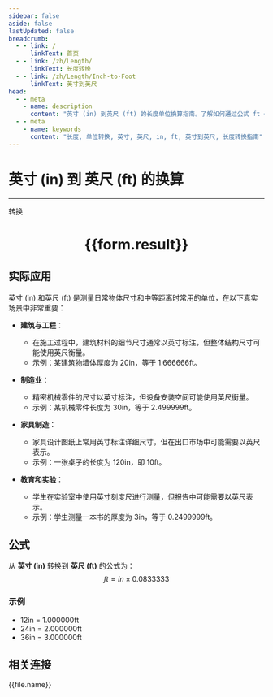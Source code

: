```yaml
---
sidebar: false
aside: false
lastUpdated: false
breadcrumb:
  - - link: /
      linkText: 首页
  - - link: /zh/Length/
      linkText: 长度转换
  - - link: /zh/Length/Inch-to-Foot
      linkText: 英寸到英尺
head:
  - - meta
    - name: description
      content: "英寸 (in) 到英尺 (ft) 的长度单位换算指南。了解如何通过公式 ft = in × 0.0833333 转换为英尺。"
  - - meta
    - name: keywords
      content: "长度, 单位转换, 英寸, 英尺, in, ft, 英寸到英尺, 长度转换指南"
---
```

# 英寸 (in) 到 英尺 (ft) 的换算
---
<script setup>
import { onMounted, reactive, inject, ref } from 'vue'
import { NButton, NForm, NFormItem, NInput, NInputNumber, NSelect, NCard, useMessage,NGrid ,NGi } from 'naive-ui'
import { defineClientComponent } from 'vitepress'
import { Length } from '../../files';

const convert = inject('convert')

const form = reactive({
  number: null,
  result: '',
})

const convertHandler = () => {
  if (form.number !== null && !isNaN(form.number)) {
    const convertedValue = parseFloat(form.number) * 0.0833333
    form.result = `${form.number}in = ${convertedValue.toFixed(6)}ft`
  } else {
    form.result = '请输入有效的数值。'
  }
}
</script>

<n-form size="large" :model="form">
  <n-form-item label="英寸 (in)">
    <n-input-number v-model:value="form.number" placeholder="输入英寸" style="width: 100%" />
  </n-form-item>
  <n-form-item>
    <n-button type="primary" @click="convertHandler" block>转换</n-button>
  </n-form-item>
</n-form>

<n-card  embedded :bordered="false" hoverable>
  <div  style="text-align:center">
    <h1>{{form.result}}</h1>
  </div>
</n-card>

## 实际应用

英寸 (in) 和英尺 (ft) 是测量日常物体尺寸和中等距离时常用的单位，在以下真实场景中非常重要：

- **建筑与工程**：
  - 在施工过程中，建筑材料的细节尺寸通常以英寸标注，但整体结构尺寸可能使用英尺衡量。
  - 示例：某建筑物墙体厚度为 20in，等于 1.666666ft。

- **制造业**：
  - 精密机械零件的尺寸以英寸标注，但设备安装空间可能使用英尺衡量。
  - 示例：某机械零件长度为 30in，等于 2.499999ft。

- **家具制造**：
  - 家具设计图纸上常用英寸标注详细尺寸，但在出口市场中可能需要以英尺表示。
  - 示例：一张桌子的长度为 120in，即 10ft。

- **教育和实验**：
  - 学生在实验室中使用英寸刻度尺进行测量，但报告中可能需要以英尺表示。
  - 示例：学生测量一本书的厚度为 3in，等于 0.2499999ft。

## 公式

从 **英寸 (in)** 转换到 **英尺 (ft)** 的公式为：
$$ ft = in \times 0.0833333 $$

### 示例
- 12in = 1.000000ft
- 24in = 2.000000ft
- 36in = 3.000000ft

## 相关连接
<n-grid x-gap="12" :cols="4">
  <n-gi v-for="(file, index) in Length" :key="index">
    <n-button
      text
      tag="a"
      :href="file.path"
      type="primary"
    >
      {{file.name}}
    </n-button>
  </n-gi>
</n-grid>